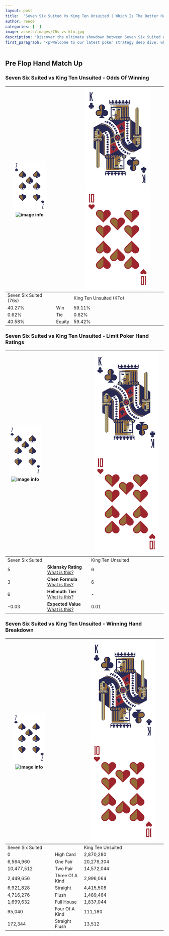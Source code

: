 ```yaml
---
layout: post
title:  "Seven Six Suited Vs King Ten Unsuited | Which Is The Better Hand In Poker? A Complete Guide"
author: reece
categories: [  ]
image: assets/images/76s-vs-kto.jpg
description: "Discover the ultimate showdown between Seven Six Suited and King Ten Unsuited in poker! Uncover the odds, strategies, and scenarios where one hand triumphs over the other. Get ready to up your poker game with this thrilling analysis."
first_paragraph: "<p>Welcome to our latest poker strategy deep dive, where we're pitting two distinct hands against each other in a high-stakes showdown: Seven Six Suited vs King Ten Unsuited.</p><p>In the dynamic world of poker, every decision counts, and knowing which hand holds the upper hand is key to your success at the table.</p><p>In this article, we'll dissect these two hands, explore the scenarios where one dominates the other, and equip you with the knowledge to make strategic choices that can tip the odds in your favor.</p><p>Get ready to unravel the intriguing dynamics of these poker hands and elevate your game to new heights.</p>"
---
```




[comment]: # (sp0)

## Pre Flop Hand Match Up

<div class="table hand-ratings" markdown="1"> 



### Seven Six Suited vs King Ten Unsuited - Odds Of Winning


    
| ![image info](assets/images/hand1/7.png) ![image info](assets/images/hand1/6s.png) |  | ![image info](assets/images/hand2/K.png) ![image info](assets/images/hand2/To.png) |
| -------- | -------- | -------- |
| Seven Six Suited (76s) |  | King Ten Unsuited (KTo) |
| 40.27% | Win | 59.11% |
| 0.62% | Tie | 0.62% |
| 40.58% | Equity | 59.42% |




[comment]: # (sp1)



### Seven Six Suited vs King Ten Unsuited - Limit Poker Hand Ratings


    
| ![image info](assets/images/hand1/7.png) ![image info](assets/images/hand1/6s.png) |  | ![image info](assets/images/hand2/K.png) ![image info](assets/images/hand2/To.png) |
| -------- | -------- | -------- |
| Seven Six Suited |  | King Ten Unsuited |
| 5 | **Sklansky Rating** [What is this?](/sklansky-rating-explained) | 6 |
| 3 | **Chen Formula** [What is this?](/chen-formula-explained) | 6 |
| 6 | **Hellmuth Tier** [What is this?](/Hellmuth-tier-explained) | - |
| -0.03 | **Expected Value** [What is this?](/expected-value-explained) | 0.01 |




[comment]: # (sp2)



### Seven Six Suited vs King Ten Unsuited - Winning Hand Breakdown


    
| ![image info](assets/images/hand1/7.png) ![image info](assets/images/hand1/6s.png) |  | ![image info](assets/images/hand2/K.png) ![image info](assets/images/hand2/To.png) |
| -------- | -------- | -------- |
| Seven Six Suited |  | King Ten Unsuited |
| 0 | High Card | 2,870,280 |
| 6,564,960 | One Pair | 20,279,304 |
| 10,477,512 | Two Pair | 14,572,044 |
| 2,449,656 | Three Of A Kind | 2,996,064 |
| 6,921,828 | Straight | 4,415,508 |
| 4,716,276 | Flush | 1,489,464 |
| 1,699,632 | Full House | 1,837,044 |
| 95,040 | Four Of A Kind | 111,180 |
| 172,344 | Straight Flush | 13,512 |




[comment]: # (sp3)



</div>

[comment]: # (sp4)



[comment]: # (sp5)


